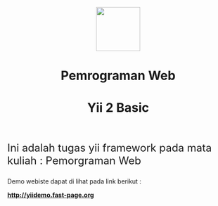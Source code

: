 <p align="center">
    <a href="https://github.com/yiisoft" target="_blank">
        <img src="https://avatars0.githubusercontent.com/u/993323" height="100px">
    </a>
    <h1 align="center">Pemrograman Web</h1>
    <h1 align="center">Yii 2 Basic</h1>
    <br>
</p>
<p align="Left">
   <p style="font-size:24px">Ini adalah tugas yii framework pada mata kuliah : Pemorgraman Web</p>
   <p>Demo webiste dapat di lihat pada link berikut :</p>
   <b><a href="http://yiidemo.fast-page.org">http://yiidemo.fast-page.org</a></b>
</p>
